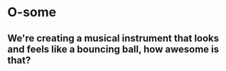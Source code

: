 <h1>O-some</h1>
<h2>We're creating a musical instrument that looks and feels like a bouncing ball, how awesome is that?</h2>
